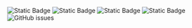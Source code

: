 ![Static Badge](https://img.shields.io/badge/blacklists-60-000000) ![Static Badge](https://img.shields.io/badge/blacklisted-2693058-cc0000) ![Static Badge](https://img.shields.io/badge/whitelisted-2245-00CC00) ![Static Badge](https://img.shields.io/badge/streaming_blacklist-28107-000000) ![GitHub issues](https://img.shields.io/github/issues/fabriziosalmi/blacklists)
